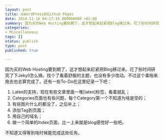 ```yaml
---
layout: post
title: 从WordPress到Github Pages
date: 2014-11-16 04:17:15.000000000 +01:00
summary: 因为买的Web Hosting要到期了，这才想起来赶紧把Blog移过来。花了些时间研究了下Jekyll怎么搞，找个了看着舒服的主题，也没有多少改动。
categories:
- Miscellaneous
tags: []
status: publish
type: post
published: true

---
```

因为买的Web Hosting要到期了，这才想起来赶紧把Blog移过来。花了些时间研究了下Jekyll怎么搞，找个了看着舒服的主题，也没有多少改动。不过这个事拖来拖去也总算完成了。还有一些To-Do在这里纪录一下吧：

1. Latex的支持，现在有些文章里面一堆[latex]标签，看着就乱；
2. Categories页面也有些问题，每个Category第一个不知道为啥是空的；
3. 有些图片什么的都没了，之后补上；
3. 添加Tag到页面；
4. 用自己的域名；
5. 做一个简单的Index页面，比一上来就是blog感觉好一些吧。

不知道又得等到啥时候能完成这些任务。